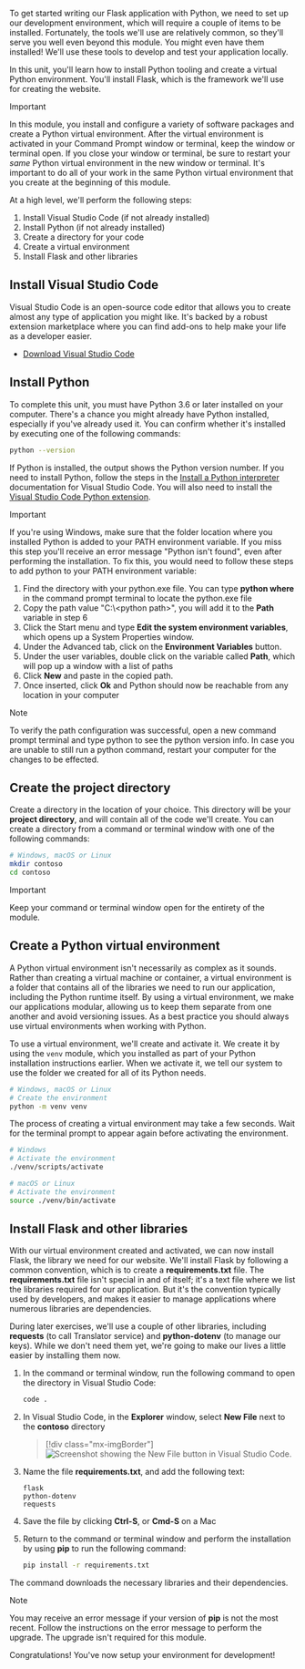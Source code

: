 To get started writing our Flask application with Python, we need to set up our development environment, which will require a couple of items to be installed. Fortunately, the tools we'll use are relatively common, so they'll serve you well even beyond this module. You might even have them installed! We'll use these tools to develop and test your application locally.

In this unit, you'll learn how to install Python tooling and create a virtual Python environment. You'll install Flask, which is the framework we'll use for creating the website.

> [!IMPORTANT]
> In this module, you install and configure a variety of software packages and create a Python virtual environment. After the virtual environment is activated in your Command Prompt window or terminal, keep the window or terminal open. If you close your window or terminal, be sure to restart your *same* Python virtual environment in the new window or terminal. It's important to do all of your work in the same Python virtual environment that you create at the beginning of this module.

At a high level, we'll perform the following steps:

1. Install Visual Studio Code (if not already installed)
1. Install Python (if not already installed)
1. Create a directory for your code
1. Create a virtual environment
1. Install Flask and other libraries

## Install Visual Studio Code

Visual Studio Code is an open-source code editor that allows you to create almost any type of application you might like. It's backed by a robust extension marketplace where you can find add-ons to help make your life as a developer easier.

- [Download Visual Studio Code](https://code.visualstudio.com/Download)

## Install Python

To complete this unit, you must have Python 3.6 or later installed on your computer. There's a chance you might already have Python installed, especially if you've already used it. You can confirm whether it's installed by executing one of the following commands:

```bash
python --version
```

If Python is installed, the output shows the Python version number. If you need to install Python, follow the steps in the [Install a Python interpreter](https://code.visualstudio.com/docs/python/python-tutorial#_install-a-python-interpreter) documentation for Visual Studio Code. You will also need to install the [Visual Studio Code Python extension](https://marketplace.visualstudio.com/items?itemName=ms-python.python).

> [!IMPORTANT]
> If you're using Windows, make sure that the folder location where you installed Python is added to your PATH environment variable. If you miss this step you'll receive an error message "Python isn't found", even after performing the installation. To fix this, you would need to follow these steps to add python to your PATH environment variable:
>
> 1. Find the directory with your python.exe file. You can type **python where** in the command prompt terminal to locate the python.exe file
> 1. Copy the path value "C:\\\<python path>", you will add it to the **Path** variable in step 6
> 1. Click the Start menu and type **Edit the system environment variables**, which opens up a System Properties window.
> 1. Under the Advanced tab, click on the **Environment Variables** button.
> 1. Under the user variables, double click on the variable called **Path**, which will pop up a window with a list of paths
> 1. Click **New** and paste in the copied path.
> 1. Once inserted, click **Ok** and Python should now be reachable from any location in your computer

>[!NOTE]
>To verify the path configuration was successful, open a new command prompt terminal and type python to see the python version info. In case you are unable to still run a python command, restart your computer for the changes to be effected.

## Create the project directory

Create a directory in the location of your choice. This directory will be your **project directory**, and will contain all of the code we'll create. You can create a directory from a command or terminal window with one of the following commands:

```bash
# Windows, macOS or Linux
mkdir contoso
cd contoso
```

> [!IMPORTANT]
> Keep your command or terminal window open for the entirety of the module.

## Create a Python virtual environment

A Python virtual environment isn't necessarily as complex as it sounds. Rather than creating a virtual machine or container, a virtual environment is a folder that contains all of the libraries we need to run our application, including the Python runtime itself. By using a virtual environment, we make our applications modular, allowing us to keep them separate from one another and avoid versioning issues. As a best practice you should always use virtual environments when working with Python.

To use a virtual environment, we'll create and activate it. We create it by using the `venv` module, which you installed as part of your Python installation instructions earlier. When we activate it, we tell our system to use the folder we created for all of its Python needs.

```bash
# Windows, macOS or Linux
# Create the environment
python -m venv venv
```

The process of creating a virtual environment may take a few seconds. Wait for the terminal prompt to appear again before activating the environment.

```bash
# Windows
# Activate the environment
./venv/scripts/activate

# macOS or Linux
# Activate the environment
source ./venv/bin/activate
```

## Install Flask and other libraries

With our virtual environment created and activated, we can now install Flask, the library we need for our website. We'll install Flask by following a common convention, which is to create a **requirements.txt** file. The **requirements.txt** file isn't special in and of itself; it's a text file where we list the libraries required for our application. But it's the convention typically used by developers, and makes it easier to manage applications where numerous libraries are dependencies. 

During later exercises, we'll use a couple of other libraries, including **requests** (to call Translator service) and **python-dotenv** (to manage our keys). While we don't need them yet, we're going to make our lives a little easier by installing them now.

1. In the command or terminal window, run the following command to open the directory in Visual Studio Code:

   ```bash
   code .
   ```

2. In Visual Studio Code, in the **Explorer** window, select **New File** next to the **contoso** directory

   > [!div class="mx-imgBorder"]
   > ![Screenshot showing the New File button in Visual Studio Code.](../media/create-file.png)

3. Name the file **requirements.txt**, and add the following text:

   ```text
   flask
   python-dotenv
   requests
   ```

4. Save the file by clicking **Ctrl-S**, or **Cmd-S** on a Mac
5. Return to the command or terminal window and perform the installation by using **pip** to run the following command:

   ```bash
   pip install -r requirements.txt
   ```

The command downloads the necessary libraries and their dependencies.

> [!NOTE]
> You may receive an error message if your version of **pip** is not the most recent. Follow the instructions on the error message to perform the upgrade. The upgrade isn't required for this module.

Congratulations! You've now setup your environment for development!
